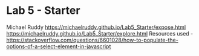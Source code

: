 # Lab 5 - Starter
Michael Ruddy
https://michaelruddy.github.io/Lab5_Starter/expose.html
https://michaelruddy.github.io/Lab5_Starter/explore.html
Resources used - 
https://stackoverflow.com/questions/6601028/how-to-populate-the-options-of-a-select-element-in-javascript
